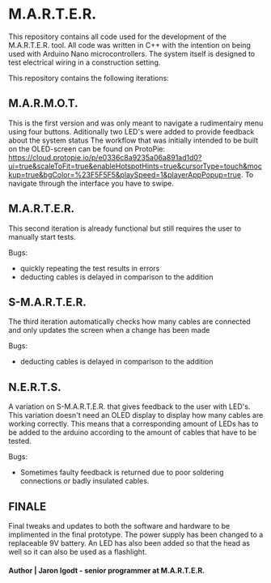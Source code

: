 # M.A.R.T.E.R.
This repository contains all code used for the development of the M.A.R.T.E.R. tool. All code was written in C++ with the intention on being used with Arduino Nano microcontrollers. The system itself is designed to test electrical wiring in a construction setting. 

This repository contains the following iterations:

## M.A.R.M.O.T. 
This is the first version and was only meant to navigate a rudimentairy menu using four buttons. Aditionally two LED's were added to provide feedback about the system status
The workflow that was initially intended to be built on the OLED-screen can be found on ProtoPie: https://cloud.protopie.io/p/e0336c8a9235a06a891ad1d0?ui=true&scaleToFit=true&enableHotspotHints=true&cursorType=touch&mockup=true&bgColor=%23F5F5F5&playSpeed=1&playerAppPopup=true. To navigate through the interface you have to swipe.

## M.A.R.T.E.R.
This second iteration is already functional but still requires the user to manually start tests.

Bugs:
- quickly repeating the test results in errors
- deducting cables is delayed in comparison to the addition

## S-M.A.R.T.E.R.
The third iteration automatically checks how many cables are connected and only updates the screen when a change has been made

Bugs:
- deducting cables is delayed in comparison to the addition

## N.E.R.T.S.
A variation on S-M.A.R.T.E.R. that gives feedback to the user with LED's. This variation doesn't need an OLED display to display how many cables are working correctly. 
This means that a corresponding amount of LEDs has to be added to the arduino according to the amount of cables that have to be tested.

Bugs:
- Sometimes faulty feedback is returned due to poor soldering connections or badly insulated cables.

## FINALE
Final tweaks and updates to both the software and hardware to be implimented in the final prototype. 
The power supply has been changed to a replaceable 9V battery.
An LED has also been added so that the head as well so it can also be used as a flashlight.

#### Author | Jaron Igodt - senior programmer at M.A.R.T.E.R. 




